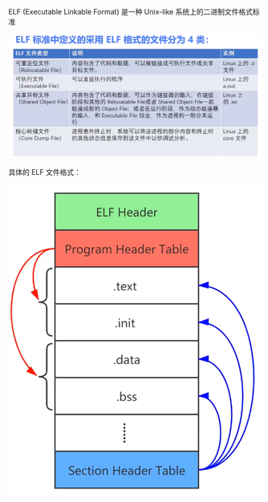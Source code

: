 ELF (Executable Linkable Format) 是一种 Unix-like 系统上的二进制文件格式标准

![ELF-types](./imgs/ELF-types.png)



具体的 ELF 文件格式：

![ELF-struct](./imgs/ELF-struct.png)
